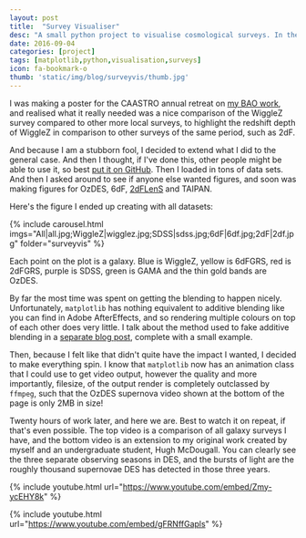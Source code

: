 ```yaml
---
layout: post
title:  "Survey Visualiser"
desc: "A small python project to visualise cosmological surveys. In the normal vein of over-engineering things, what started as a simple idea for a single plot for a poster I was making eventually turned into a score of plots, video animations, a student project, and an open-source GitHub repository. I regret nothing."
date: 2016-09-04
categories: [project]
tags: [matplotlib,python,visualisation,surveys]
icon: fa-bookmark-o
thumb: 'static/img/blog/surveyvis/thumb.jpg'
---
```


I was making a poster for the CAASTRO annual retreat on [my BAO work](/project/2015/10/20/bao.html),
and realised what it really needed was a nice comparison of the 
WiggleZ survey compared to other more local surveys, to highlight
the redshift depth of WiggleZ in comparison to other surveys of the same period, 
such as 2dF.

And because I am a stubborn fool, I decided to extend what I did to the general case.
And then I thought, if I've done this, other people might be able to use it, so best
[put it on GitHub](https://github.com/Samreay/SurveyVisualiser). Then
I loaded in tons of data sets. And then I asked around to see if
anyone else wanted figures, and soon was making figures for 
OzDES, 6dF, [2dFLenS](http://2dflens.swin.edu.au/) and TAIPAN.

Here's the figure I ended up creating with all datasets:

{% include carousel.html imgs="All|all.jpg;WiggleZ|wigglez.jpg;SDSS|sdss.jpg;6dF|6df.jpg;2dF|2df.jpg" folder="surveyvis" %}

Each point on the plot is a galaxy. Blue is WiggleZ, yellow is
6dFGRS, red is 2dFGRS, purple is SDSS, green is GAMA and the 
thin gold bands are OzDES.

By far the most time was spent on getting the blending to happen nicely. Unfortunately, `matplotlib` 
has nothing equivalent to additive blending like you can find in Adobe AfterEffects, and so rendering
multiple colours on top of each other does very little. I talk about the method used to fake
additive blending in a [separate blog post](/blog/2016/10/01/additive.html), complete with a small example.

Then, because I felt like that didn't quite have the impact I wanted,
I decided to make everything spin. I know that `matplotlib` now has an animation class
that I could use to get video output, however the quality and more importantly, filesize, of the output
render is completely outclassed by `ffmpeg`, such that the OzDES supernova video shown at the bottom of the page
is only 2MB in size!

Twenty hours of work later, and here we are. Best to watch it on repeat,
if that's even possible. The top video is a comparison of all galaxy surveys I have, and the 
bottom video is an extension to my original work created by myself and an undergraduate student, Hugh McDougall. 
You can clearly see the three separate observing seasons in DES, and the bursts of light are the roughly thousand
supernovae DES has detected in those three years.




{% include youtube.html url="https://www.youtube.com/embed/Zmy-ycEHY8k"  %}

{% include youtube.html url="https://www.youtube.com/embed/gFRNffGapls"  %}
